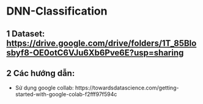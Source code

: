 # DNN-Classification
## 1 Dataset: https://drive.google.com/drive/folders/1T_85Blosbyf8-OE0otC6VJu6Xb6Pve6E?usp=sharing
## 2 Các hướng dẫn:
<ul> 
<li> Sử dụng google collab: <a>https://towardsdatascience.com/getting-started-with-google-colab-f2fff97f594c </a> </li>
</ul>
